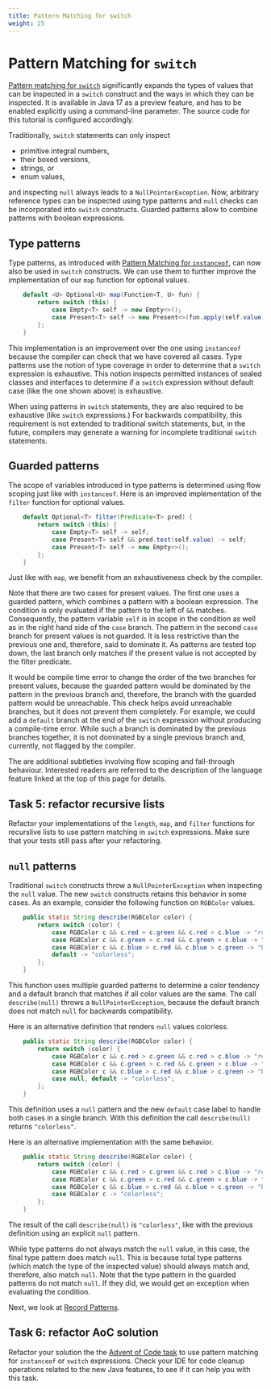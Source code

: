 ```yaml
---
title: Pattern Matching for switch
weight: 25
---
```


# Pattern Matching for `switch`

[Pattern matching for `switch`](https://openjdk.java.net/jeps/406)
significantly expands the types of values
that can be inspected in a `switch` construct
and the ways in which they can be inspected.
It is available in Java 17 as a preview feature,
and has to be enabled explicitly using a command-line parameter.
The source code for this tutorial is configured accordingly.

Traditionally,
`switch` statements can only inspect 
  * primitive integral numbers,
  * their boxed versions,
  * strings, or
  * enum values,

and inspecting `null` always leads to a `NullPointerException`.
Now, arbitrary reference types can be inspected using type patterns
and `null` checks can be incorporated into `switch` constructs.
Guarded patterns allow to combine patterns with boolean expressions.

## Type patterns

Type patterns,
as introduced with [Pattern Matching for `instanceof`](../instanceof),
can now also be used in `switch` constructs.
We can use them to further improve the implementation 
of our `map` function for optional values.

```java
    default <U> Optional<U> map(Function<T, U> fun) {
        return switch (this) {
            case Empty<T> self -> new Empty<>();
            case Present<T> self -> new Present<>(fun.apply(self.value));
        };
    }
```

This implementation is an improvement over the one using `instanceof`
because the compiler can check that we have covered all cases.
Type patterns use the notion of type coverage
in order to determine that a `switch` expression is exhaustive.
This notion inspects permitted instances of sealed classes and interfaces
to determine if a `switch` expression without default case
(like the one shown above)
is exhaustive.

When using patterns in `switch` statements,
they are also required to be exhaustive (like `switch` expressions.)
For backwards compatibility,
this requirement is not extended to traditional switch statements,
but, in the future,
compilers may generate a warning for incomplete traditional `switch` statements.

## Guarded patterns

The scope of variables introduced in type patterns 
is determined using flow scoping just like with `instanceof`.
Here is an improved implementation of the `filter` function for optional values.

```java
    default Optional<T> filter(Predicate<T> pred) {
        return switch (this) {
            case Empty<T> self -> self;
            case Present<T> self && pred.test(self.value) -> self;
            case Present<T> self -> new Empty<>();
        };
    }
```

Just like with `map`, we benefit from an exhaustiveness check by the compiler.

Note that there are two cases for present values.
The first one uses a guarded pattern,
which combines a pattern with a boolean expression.
The condition is only evaluated if the pattern to the left of `&&` matches.
Consequently, the pattern variable `self` is in scope in the condition
as well as in the right hand side of the `case` branch.
The pattern in the second `case` branch for present values is not guarded.
It is less restrictive than the previous one and, therefore, said to dominate it.
As patterns are tested top down, the last branch only matches 
if the present value is not accepted by the filter predicate.

It would be compile time error 
to change the order of the two branches for present values,
because the guarded pattern would be dominated 
by the pattern in the previous branch and, therefore,
the branch with the guarded pattern would be unreachable.
This check helps avoid unreachable branches,
but it does not prevent them completely.
For example, we could add a `default` branch
at the end of the `switch` expression
without producing a compile-time error.
While such a branch is dominated by the previous branches together,
it is not dominated by a single previous branch and, currently,
not flagged by the compiler.

The are additional subtleties involving flow scoping and fall-through behaviour.
Interested readers are referred to the description of the language feature
linked at the top of this page for details.

## Task 5: refactor recursive lists

Refactor your implementations of the `length`, `map`, and `filter` functions
for recurslive lists to use pattern matching in `switch` expressions.
Make sure that your tests still pass after your refactoring.

## `null` patterns

Traditional `switch` constructs throw a `NullPointerException`
when inspecting the `null` value.
The new `switch` constructs retains this behavior in some cases.
As an example, consider the following function on `RGBColor` values.

```java
    public static String describe(RGBColor color) {
        return switch (color) {
            case RGBColor c && c.red > c.green && c.red > c.blue -> "reddish";
            case RGBColor c && c.green > c.red && c.green > c.blue -> "greenish";
            case RGBColor c && c.blue > c.red && c.blue > c.green -> "blueish";
            default -> "colorless";
        };
    }
```

This function uses multiple guarded patterns to determine a color tendency
and a default branch that matches if all color values are the same.
The call `describe(null)` throws a `NullPointerException`,
because the default branch does not match `null` for backwards compatibility.

Here is an alternative definition that renders `null` values colorless.

```java
    public static String describe(RGBColor color) {
        return switch (color) {
            case RGBColor c && c.red > c.green && c.red > c.blue -> "reddish";
            case RGBColor c && c.green > c.red && c.green > c.blue -> "greenish";
            case RGBColor c && c.blue > c.red && c.blue > c.green -> "blueish";
            case null, default -> "colorless";
        };
    }
```
This definition uses a `null` pattern and the new `default` case label
to handle both cases in a single branch.
With this definition the call `describe(null)` returns `"colorless"`.

Here is an alternative implementation with the same behavior.

```java
    public static String describe(RGBColor color) {
        return switch (color) {
            case RGBColor c && c.red > c.green && c.red > c.blue -> "reddish";
            case RGBColor c && c.green > c.red && c.green > c.blue -> "greenish";
            case RGBColor c && c.blue > c.red && c.blue > c.green -> "blueish";
            case RGBColor c -> "colorless";
        };
    }
```

The result of the call `describe(null)` is `"colorless"`,
like with the previous definition using an explicit `null` pattern.

While type patterns do not always match the `null` value, in this case,
the final type pattern does match `null`.
This is because total type patterns
(which match the type of the inspected value)
should always match and, therefore, also match `null`.
Note that the type pattern in the guarded patterns do not match `null`.
If they did, we would get an exception when evaluating the condition.

Next, we look at [Record Patterns](../recordpatterns).

## Task 6: refactor AoC solution

Refactor your solution the the
[Advent of Code task](../records/#task-3-solve-advent-of-code-task)
to use pattern matching for `instanceof` or `switch` expressions.
Check your IDE for code cleanup operations related to the new Java features,
to see if it can help you with this task.
